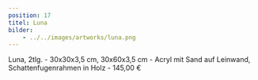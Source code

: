 ```yaml
---
position: 17
titel: Luna
bilder:
    - ../../images/artworks/luna.png
---
```


Luna, 2tlg. - 30x30x3,5 cm, 30x60x3,5 cm - Acryl mit Sand auf Leinwand, Schattenfugenrahmen in Holz - 145,00 €
